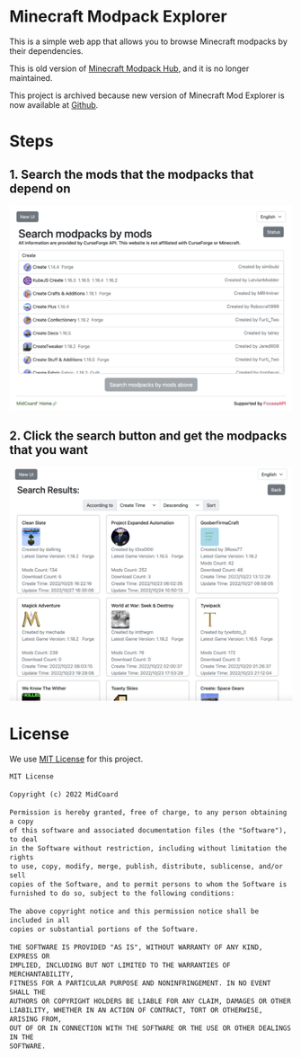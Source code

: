 # Minecraft Modpack Explorer
This is a simple web app that allows you to browse Minecraft modpacks by their dependencies.

This is old version of [Minecraft Modpack Hub](https://minecraft.focess.top), and it is no longer maintained.

This project is archived because new version of Minecraft Mod Explorer is now available at [Github](https://github.com/daidr/MinecraftModpackHub).

# Steps

## 1. Search the mods that the modpacks that depend on

![first step](first.png)

## 2. Click the search button and get the modpacks that you want

![second step](second.png)

# License

We use [MIT License](LICENSE) for this project.

```text
MIT License

Copyright (c) 2022 MidCoard

Permission is hereby granted, free of charge, to any person obtaining a copy
of this software and associated documentation files (the "Software"), to deal
in the Software without restriction, including without limitation the rights
to use, copy, modify, merge, publish, distribute, sublicense, and/or sell
copies of the Software, and to permit persons to whom the Software is
furnished to do so, subject to the following conditions:

The above copyright notice and this permission notice shall be included in all
copies or substantial portions of the Software.

THE SOFTWARE IS PROVIDED "AS IS", WITHOUT WARRANTY OF ANY KIND, EXPRESS OR
IMPLIED, INCLUDING BUT NOT LIMITED TO THE WARRANTIES OF MERCHANTABILITY,
FITNESS FOR A PARTICULAR PURPOSE AND NONINFRINGEMENT. IN NO EVENT SHALL THE
AUTHORS OR COPYRIGHT HOLDERS BE LIABLE FOR ANY CLAIM, DAMAGES OR OTHER
LIABILITY, WHETHER IN AN ACTION OF CONTRACT, TORT OR OTHERWISE, ARISING FROM,
OUT OF OR IN CONNECTION WITH THE SOFTWARE OR THE USE OR OTHER DEALINGS IN THE
SOFTWARE.

```
